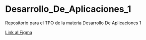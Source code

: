 # Desarrollo_De_Aplicaciones_1
Repositorio para el TPO de la materia Desarrollo De Aplicaciones 1

[Link al Figma](https://www.figma.com/file/77Hj2zYc4h07BDHWcYNlf6/TP-Grupal?node-id=0-1&t=efvgII0423uXDVMQ-0) 